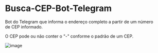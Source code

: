 # Busca-CEP-Bot-Telegram
 Bot do Telegram que informa o endereço completo a partir de um número de CEP informado.

O CEP pode ou não conter o "-" conforme o padrão de um CEP.

![image](https://user-images.githubusercontent.com/110584396/194179362-84adaa82-e195-4a14-bffa-c9ecdb04d433.png)
